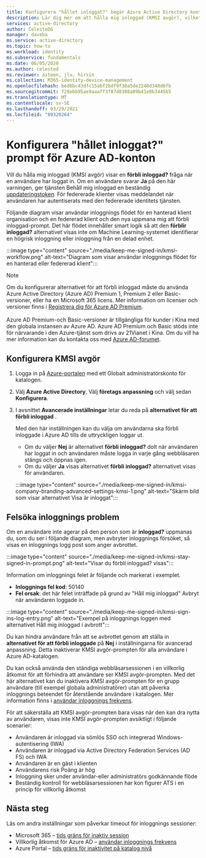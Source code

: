 ```yaml
---
title: Konfigurera "hållet inloggat?" begär Azure Active Directory konton
description: Lär dig mer om att hålla mig inloggad (KMSI avgör), vilket visar att förbli inloggad? Du kan konfigurera den i Azure Active Directory Portal och felsöka inloggnings problem.
services: active-directory
author: CelesteDG
manager: daveba
ms.service: active-directory
ms.topic: how-to
ms.workload: identity
ms.subservice: fundamentals
ms.date: 06/05/2020
ms.author: celested
ms.reviewer: asteen, jlu, hirsin
ms.collection: M365-identity-device-management
ms.openlocfilehash: bed6bc43dfc15abf2bdf9f38a5de2240d348d6fb
ms.sourcegitcommit: f28ebb95ae9aaaff3f87d8388a09b41e0b3445b5
ms.translationtype: MT
ms.contentlocale: sv-SE
ms.lasthandoff: 03/29/2021
ms.locfileid: "89320264"
---
```

# <a name="configure-the-stay-signed-in-prompt-for-azure-ad-accounts"></a>Konfigurera "hållet inloggat?" prompt för Azure AD-konton

Vill du hålla mig inloggad (KMSI avgör) visar en **förbli inloggad?** fråga när en användare har loggat in. Om en användare svarar **Ja** på den här varningen, ger tjänsten Behåll mig inloggad en beständig [uppdateringstoken](../develop/developer-glossary.md#refresh-token). För federerade klienter visas meddelandet när användaren har autentiserats med den federerade identitets tjänsten.

Följande diagram visar användar inloggnings flödet för en hanterad klient organisation och en federerad klient och den nya uppmana mig att förbli inloggad-prompt. Det här flödet innehåller smart logik så att den **förblir inloggad?** alternativet visas inte om Machine Learning-systemet identifierar en högrisk inloggning eller inloggning från en delad enhet.

:::image type="content" source="./media/keep-me-signed-in/kmsi-workflow.png" alt-text="Diagram som visar användar inloggnings flödet för en hanterad eller federerad klient":::

> [!NOTE]
> Om du konfigurerar alternativet för att förbli inloggad måste du använda Azure Active Directory (Azure AD) Premium 1, Premium 2 eller Basic-versioner, eller ha en Microsoft 365 licens. Mer information om licenser och versioner finns i [Registrera dig för Azure AD Premium](active-directory-get-started-premium.md).<br><br>Azure AD Premium-och Basic-versioner är tillgängliga för kunder i Kina med den globala instansen av Azure AD. Azure AD Premium och Basic stöds inte för närvarande i den Azure-tjänst som drivs av 21Vianet i Kina. Om du vill ha mer information kan du kontakta oss med [Azure AD-forumet](https://feedback.azure.com/forums/169401-azure-active-directory/).

## <a name="configure-kmsi"></a>Konfigurera KMSI avgör

1. Logga in på [Azure-portalen](https://portal.azure.com/) med ett Globalt administratörskonto för katalogen.
1. Välj **Azure Active Directory**, Välj **företags anpassning** och välj sedan **Konfigurera**.
1. I avsnittet **Avancerade inställningar** letar du reda på **alternativet för att förbli inloggad** .

   Med den här inställningen kan du välja om användarna ska förbli inloggade i Azure AD tills de uttryckligen loggar ut.
   * Om du väljer **Nej** är alternativet **förbli inloggad?** dolt när användaren har loggat in och användaren måste logga in varje gång webbläsaren stängs och öppnas igen.
   * Om du väljer **Ja** visas alternativet **förbli inloggad?** alternativet visas för användaren.

    :::image type="content" source="./media/keep-me-signed-in/kmsi-company-branding-advanced-settings-kmsi-1.png" alt-text="Skärm bild som visar alternativet Visa är inloggat":::

## <a name="troubleshoot-sign-in-issues"></a>Felsöka inloggnings problem

Om en användare inte agerar på den person som är **inloggad?** uppmanas du, som du ser i följande diagram, men avbryter inloggnings försöket, så visas en inloggnings logg post som anger avbrottet.

:::image type="content" source="./media/keep-me-signed-in/kmsi-stay-signed-in-prompt.png" alt-text="Visar du förbli inloggad? visas":::

Information om inloggnings felet är följande och markerat i exemplet.

* **Inloggnings fel kod**: 50140
* **Fel orsak**: det här felet inträffade på grund av "Håll mig inloggad" Avbryt när användaren loggade in.

:::image type="content" source="./media/keep-me-signed-in/kmsi-sign-ins-log-entry.png" alt-text="Exempel på inloggnings loggen med alternativet Håll mig inloggad i avbrott":::

Du kan hindra användare från att se avbrottet genom att ställa in **alternativet för att förbli inloggade** på **Nej** i inställningarna för avancerad anpassning. Detta inaktiverar KMSI avgör-prompten för alla användare i Azure AD-katalogen.

Du kan också använda den ständiga webbläsarsessionen i en villkorlig åtkomst för att förhindra att användare ser KMSI avgör-prompten. Med det här alternativet kan du inaktivera KMSI avgör-prompten för en grupp användare (till exempel globala administratörer) utan att påverka inloggnings beteendet för återstående användare i katalogen. Mer information finns i [användar inloggnings frekvens](../conditional-access/howto-conditional-access-session-lifetime.md). 

För att säkerställa att KMSI avgör-prompten bara visas när den kan dra nytta av användaren, visas inte KMSI avgör-prompten avsiktligt i följande scenarier:

* Användaren är inloggad via sömlös SSO och integrerad Windows-autentisering (IWA)
* Användaren är inloggad via Active Directory Federation Services (AD FS) och IWA
* Användaren är en gäst i klienten
* Användarens risk Poäng är hög
* Inloggning sker under användar-eller administratörs godkännande flöde
* Beständig kontroll för webbläsarsessionen har kon figurer ATS i en princip för villkorlig åtkomst

## <a name="next-steps"></a>Nästa steg

Läs om andra inställningar som påverkar timeout för inloggnings sessioner:

* Microsoft 365 – [tids gräns för inaktiv session](/sharepoint/sign-out-inactive-users)
* Villkorlig åtkomst för Azure AD – [användar inloggnings frekvens](../conditional-access/howto-conditional-access-session-lifetime.md)
* Azure Portal – [tids gräns för inaktivitet på katalog nivå](../../azure-portal/set-preferences.md#change-the-directory-timeout-setting-admin)